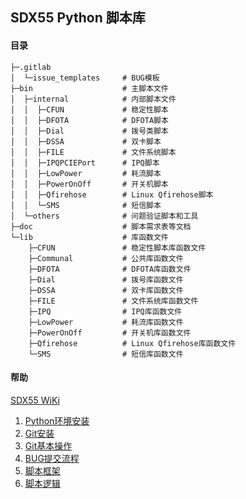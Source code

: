 ## SDX55 Python 脚本库

#### 目录
```
├─.gitlab
│  └─issue_templates     # BUG模板
├─bin                    # 主脚本文件
│  ├─internal            # 内部脚本文件
│  │  ├─CFUN             # 稳定性脚本
│  │  ├─DFOTA            # DFOTA脚本
│  │  ├─Dial             # 拨号类脚本
│  │  ├─DSSA             # 双卡脚本
│  │  ├─FILE             # 文件系统脚本
│  │  ├─IPQPCIEPort      # IPQ脚本
│  │  ├─LowPower         # 耗流脚本
│  │  ├─PowerOnOff       # 开关机脚本
│  │  ├─Qfirehose        # Linux Qfirehose脚本
│  │  └─SMS              # 短信脚本
│  └─others              # 问题验证脚本和工具
├─doc                    # 脚本需求表等文档
└─lib                    # 库函数文件
    ├─CFUN               # 稳定性脚本库函数文件
    ├─Communal           # 公共库函数文件
    ├─DFOTA              # DFOTA库函数文件
    ├─Dial               # 拨号库函数文件
    ├─DSSA               # 双卡库函数文件
    ├─FILE               # 文件系统库函数文件
    ├─IPQ                # IPQ库函数文件
    ├─LowPower           # 耗流库函数文件
    ├─PowerOnOff         # 开关机库函数文件
    ├─Qfirehose          # Linux Qfirehose库函数文件
    └─SMS                # 短信库函数文件
```

#### 帮助
[SDX55 WiKi](https://stgit.quectel.com/5G-SDX55/Standard/wikis/home)
1. [Python环境安装](https://stgit.quectel.com/5G-SDX55/Standard/wikis/%E8%84%9A%E6%9C%AC%E7%8E%AF%E5%A2%83%E5%AE%89%E8%A3%85)
2. [Git安装](https://stgit.quectel.com/5G-SDX55/Standard/wikis/git%E5%AE%89%E8%A3%85%E5%92%8C%E5%88%86%E6%94%AF%E5%85%8B%E9%9A%86)
3. [Git基本操作](https://stgit.quectel.com/5G-SDX55/Standard/wikis/git%E5%9F%BA%E6%9C%AC%E6%93%8D%E4%BD%9C)
4. [BUG提交流程](https://stgit.quectel.com/5G-SDX55/Standard/wikis/bug%E6%8F%90%E4%BA%A4%E6%B5%81%E7%A8%8B)
5. [脚本框架](https://stgit.quectel.com/5G-SDX55/Standard/wikis/%E8%84%9A%E6%9C%AC%E6%A1%86%E6%9E%B6%E8%AF%B4%E6%98%8E)
6. [脚本逻辑](https://stgit.quectel.com/5G-SDX55/Standard/wikis/%E8%84%9A%E6%9C%AC%E5%88%86%E7%B1%BB)
